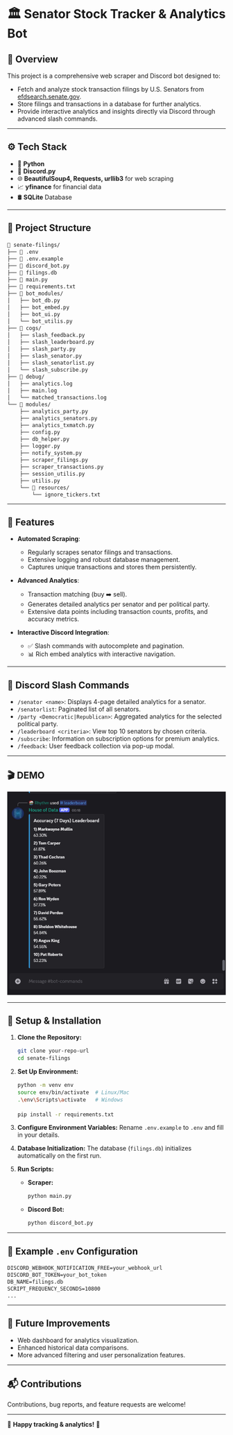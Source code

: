 # 🏛️ Senator Stock Tracker & Analytics Bot

## 📌 Overview

This project is a comprehensive web scraper and Discord bot designed to:
- Fetch and analyze stock transaction filings by U.S. Senators from [efdsearch.senate.gov](https://efdsearch.senate.gov).
- Store filings and transactions in a database for further analytics.
- Provide interactive analytics and insights directly via Discord through advanced slash commands.

---

## ⚙️ Tech Stack
- 🐍 **Python**
- 💬 **Discord.py**
- 🌐 **BeautifulSoup4, Requests, urllib3** for web scraping
- 📈 **yfinance** for financial data
- 🛢️ **SQLite** Database

---

## 📂 Project Structure
```
📁 senate-filings/
├── 📄 .env
├── 📄 .env.example
├── 📄 discord_bot.py
├── 📄 filings.db
├── 📄 main.py
├── 📄 requirements.txt
├── 📁 bot_modules/
│   ├── bot_db.py
│   ├── bot_embed.py
│   ├── bot_ui.py
│   └── bot_utilis.py
├── 📁 cogs/
│   ├── slash_feedback.py
│   ├── slash_leaderboard.py
│   ├── slash_party.py
│   ├── slash_senator.py
│   ├── slash_senatorlist.py
│   └── slash_subscribe.py
├── 📁 debug/
│   ├── analytics.log
│   ├── main.log
│   └── matched_transactions.log
└── 📁 modules/
    ├── analytics_party.py
    ├── analytics_senators.py
    ├── analytics_txmatch.py
    ├── config.py
    ├── db_helper.py
    ├── logger.py
    ├── notify_system.py
    ├── scraper_filings.py
    ├── scraper_transactions.py
    ├── session_utilis.py
    ├── utilis.py
    └── 📁 resources/
        └── ignore_tickers.txt
```

---

## 🚀 Features

- **Automated Scraping**:
  - Regularly scrapes senator filings and transactions.
  - Extensive logging and robust database management.
  - Captures unique transactions and stores them persistently.

- **Advanced Analytics**:
  - Transaction matching (buy ➡️ sell).
  - Generates detailed analytics per senator and per political party.
  - Extensive data points including transaction counts, profits, and accuracy metrics.

- **Interactive Discord Integration**:
  - ✅ Slash commands with autocomplete and pagination.
  - 📊 Rich embed analytics with interactive navigation.

---

## 🤖 Discord Slash Commands

- `/senator <name>`: Displays 4-page detailed analytics for a senator.
- `/senatorlist`: Paginated list of all senators.
- `/party <Democratic|Republican>`: Aggregated analytics for the selected political party.
- `/leaderboard <criteria>`: View top 10 senators by chosen criteria.
- `/subscribe`: Information on subscription options for premium analytics.
- `/feedback`: User feedback collection via pop-up modal.

---

## 🎬 DEMO

<p align="center">
  <img src="assets/slash-demo.gif" alt="Discord Slash Commands Demo" />
</p>


---

## 🔧 Setup & Installation

1. **Clone the Repository:**
   ```bash
   git clone your-repo-url
   cd senate-filings
   ```

2. **Set Up Environment:**
   ```bash
   python -m venv env
   source env/bin/activate  # Linux/Mac
   .\env\Scripts\activate   # Windows

   pip install -r requirements.txt
   ```

3. **Configure Environment Variables:**
   Rename `.env.example` to `.env` and fill in your details.

4. **Database Initialization:**
   The database (`filings.db`) initializes automatically on the first run.

5. **Run Scripts:**
   - **Scraper:**
     ```bash
     python main.py
     ```

   - **Discord Bot:**
     ```bash
     python discord_bot.py
     ```

---

## 🌟 Example `.env` Configuration

```env
DISCORD_WEBHOOK_NOTIFICATION_FREE=your_webhook_url
DISCORD_BOT_TOKEN=your_bot_token
DB_NAME=filings.db
SCRIPT_FREQUENCY_SECONDS=10800
...
```

---

## 🎯 Future Improvements
- Web dashboard for analytics visualization.
- Enhanced historical data comparisons.
- More advanced filtering and user personalization features.

---

## 📬 Contributions
Contributions, bug reports, and feature requests are welcome!

---

🌟 **Happy tracking & analytics!** 🌟


